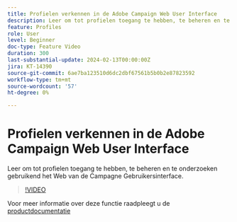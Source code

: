 ```yaml
---
title: Profielen verkennen in de Adobe Campaign Web User Interface
description: Leer om tot profielen toegang te hebben, te beheren en te onderzoeken gebruikend het Web van de Campagne Gebruikersinterface.
feature: Profiles
role: User
level: Beginner
doc-type: Feature Video
duration: 300
last-substantial-update: 2024-02-13T00:00:00Z
jira: KT-14390
source-git-commit: 6ae7ba123510d6dc2dbf67561b5b0b2e87823592
workflow-type: tm+mt
source-wordcount: '57'
ht-degree: 0%

---
```



# Profielen verkennen in de Adobe Campaign Web User Interface

Leer om tot profielen toegang te hebben, te beheren en te onderzoeken gebruikend het Web van de Campagne Gebruikersinterface.

>[!VIDEO](https://video.tv.adobe.com/v/3448370/?learn=on&captions=dut)

Voor meer informatie over deze functie raadpleegt u de [productdocumentatie](https://experienceleague.adobe.com/docs/campaign-web/v8/audiences/work-with-profiles/about-recipients.html?lang=nl-NL)